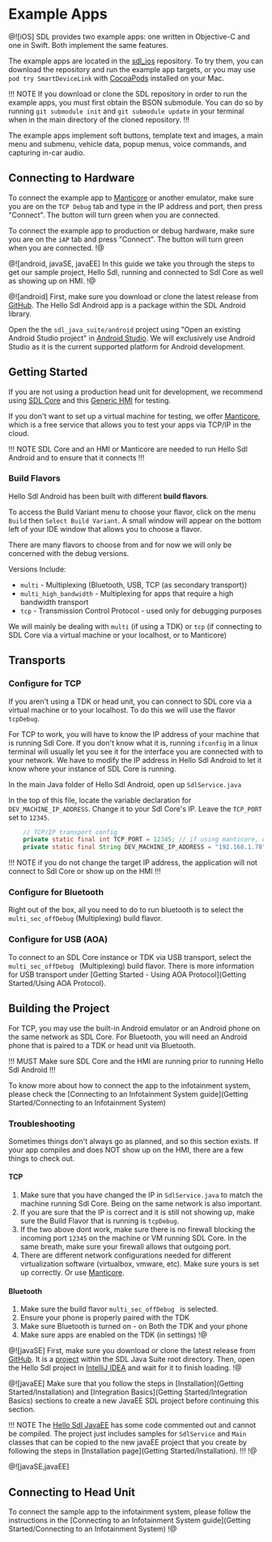 # Example Apps
@![iOS]
SDL provides two example apps: one written in Objective-C and one in Swift. Both implement the same features.

The example apps are located in the [sdl_ios](https://github.com/smartdevicelink/sdl_ios) repository. To try them, you can download the repository and run the example app targets, or you may use `pod try SmartDeviceLink` with [CocoaPods](https://cocoapods.org) installed on your Mac.

!!! NOTE
If you download or clone the SDL repository in order to run the example apps, you must first obtain the BSON submodule. You can do so by running `git submodule init` and `git submodule update` in your terminal when in the main directory of the cloned repository.
!!!

The example apps implement soft buttons, template text and images, a main menu and submenu, vehicle data, popup menus, voice commands, and capturing in-car audio.

## Connecting to Hardware
To connect the example app to [Manticore](https://smartdevicelink.com/resources/manticore/) or another emulator, make sure you are on the `TCP Debug` tab and type in the IP address and port, then press "Connect". The button will turn green when you are connected.

To connect the example app to production or debug hardware, make sure you are on the `iAP` tab and press "Connect". The button will turn green when you are connected.
!@

@![android, javaSE, javaEE]
In this guide we take you through the steps to get our sample project, Hello Sdl, running and connected to Sdl Core as well as showing up on HMI.
!@

@![android]
First, make sure you download or clone the latest release from [GitHub](https://github.com/smartdevicelink/sdl_java_suite). The Hello Sdl Android app is a package within the SDL Android library.

Open the the `sdl_java_suite/android` project using "Open an existing Android Studio project" in [Android Studio](https://developer.android.com/studio/index.html). We will exclusively use Android Studio as it is the current supported platform for Android development.

## Getting Started
If you are not using a production head unit for development, we recommend using [SDL Core](https://github.com/smartdevicelink/sdl_core) and this [Generic HMI](https://github.com/smartdevicelink/generic_hmi) for testing. 

If you don't want to set up a virtual machine for testing, we offer [Manticore](https://smartdevicelink.com/resources/manticore/), which is a free service that allows you to test your apps via TCP/IP in the cloud.

!!! NOTE
SDL Core and an HMI or Manticore are needed to run Hello Sdl Android and to ensure that it connects
!!!

### Build Flavors
Hello Sdl Android has been built with different **build flavors**.

To access the Build Variant menu to choose your flavor, click on the menu ```Build``` then ```Select Build Variant```. A small window will appear on the bottom left of your IDE window that allows you to choose a flavor.

There are many flavors to choose from and for now we will only be concerned with the debug versions.

Versions Include:

* `multi` - Multiplexing (Bluetooth, USB, TCP (as secondary transport))
* `multi_high_bandwidth` - Multiplexing for apps that require a high bandwidth transport
* `tcp` - Transmission Control Protocol - used only for debugging purposes

We will mainly be dealing with `multi` (if using a TDK) or `tcp` (if connecting to SDL Core via a virtual machine or your localhost, or to Manticore)

## Transports

### Configure for TCP
If you aren't using a TDK or head unit, you can connect to SDL core via a virtual machine or to your localhost. To do this we will use the flavor ```tcpDebug```.

For TCP to work, you will have to know the IP address of your machine that is running Sdl Core. If you don't know what it is, running ```ifconfig``` in a linux terminal will usually let you see it for the interface you are connected with to your network. We have to modify the IP address in Hello Sdl Android to let it know where your instance of SDL Core is running.

In the main Java folder of Hello Sdl Android, open up ```SdlService.java```

In the top of this file, locate the variable declaration for ```DEV_MACHINE_IP_ADDRESS```. Change it to your Sdl Core's IP. Leave the ```TCP_PORT``` set to ```12345```.

```java
	// TCP/IP transport config
	private static final int TCP_PORT = 12345; // if using manticore, change to assigned port
	private static final String DEV_MACHINE_IP_ADDRESS = "192.168.1.78"; // change to your IP
```

!!! NOTE
if you do not change the target IP address, the application will not connect to Sdl Core or show up on the HMI
!!!

### Configure for Bluetooth
Right out of the box, all you need to do to run bluetooth is to select the ```multi_sec_offDebug``` (Multiplexing) build flavor.

### Configure for USB (AOA)
To connect to an SDL Core instance or TDK via USB transport, select the ```multi_sec_offDebug ``` (Multiplexing) build flavor. There is more information for USB transport under [Getting Started - Using AOA Protocol](Getting Started/Using AOA Protocol).

## Building the Project
For TCP, you may use the built-in Android emulator or an Android phone on the same network as SDL Core. For Bluetooth, you will need an Android phone that is paired to a TDK or head unit via Bluetooth.

!!! MUST
Make sure SDL Core and the HMI are running prior to running Hello Sdl Android
!!!

To know more about how to connect the app to the infotainment system, please check the [Connecting to an Infotainment System
guide](Getting Started/Connecting to an Infotainment System)

### Troubleshooting
Sometimes things don't always go as planned, and so this section exists. If your app compiles and does NOT show up on the HMI, there are a few things to check out.

#### TCP
1. Make sure that you have changed the IP in ```SdlService.java``` to match the machine running Sdl Core. Being on the same network is also important.
2. If you are sure that the IP is correct and it is still not showing up, make sure the Build Flavor that is running is ```tcpDebug```.
3. If the two above dont work, make sure there is no firewall blocking the incoming port ```12345``` on the machine or VM running SDL Core. In the same breath, make sure your firewall allows that outgoing port.
4. There are different network configurations needed for different virtualization software (virtualbox, vmware, etc). Make sure yours is set up correctly. Or use [Manticore](https://smartdevicelink.com/resources/manticore/).

#### Bluetooth
1. Make sure the build flavor ```multi_sec_offDebug ``` is selected.
2. Ensure your phone is properly paired with the TDK
3. Make sure Bluetooth is turned on - on Both the TDK and your phone
4. Make sure apps are enabled on the TDK (in settings)
!@

@![javaSE]
First, make sure you download or clone the latest release from [GitHub](https://github.com/smartdevicelink/sdl_java_suite). It is a [project](https://github.com/smartdevicelink/sdl_java_suite/tree/master/hello_sdl_java) within the SDL Java Suite root directory. Then, open the Hello Sdl project in [IntelliJ IDEA](https://www.jetbrains.com/idea/) and wait for it to finish loading.
!@

@![javaEE]
Make sure that you follow the steps in [Installation](Getting Started/Installation) and [Integration Basics](Getting Started/Integration Basics) sections to create a new JavaEE SDL project before continuing this section.

!!! NOTE
The [Hello Sdl JavaEE](https://github.com/smartdevicelink/sdl_java_suite/tree/master/hello_sdl_java_ee) has some code commented out and cannot be compiled. The project just includes samples for `SdlService` and `Main` classes that can be copied to the new javaEE project that you create by following the steps in [Installation page](Getting Started/Installation).
!!!
!@

@![javaSE,javaEE]
## Connecting to Head Unit 
To connect the sample app to the infotainment system, please follow the instructions in the [Connecting to an Infotainment System guide](Getting Started/Connecting to an Infotainment System)
!@


